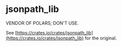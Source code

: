 # jsonpath_lib

VENDOR OF POLARS; DON'T USE.

See [https://crates.io/crates/jsonpath_lib](https://crates.io/crates/jsonpath_lib) for the original.
